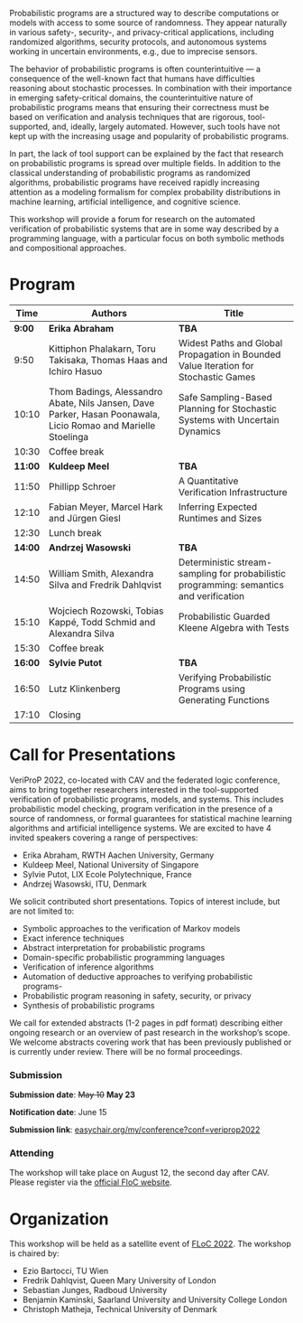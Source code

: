Probabilistic programs are a structured way to describe computations or models with access to some source of randomness. They appear naturally in various safety-, security-, and privacy-critical applications, including randomized algorithms, security protocols, and autonomous systems working in uncertain environments, e.g., due to imprecise sensors. 

The behavior of probabilistic programs is often counterintuitive — a consequence of the well-known fact that humans have difficulties reasoning about stochastic processes. In combination with their importance in emerging safety-critical domains, the counterintuitive nature of probabilistic programs means that ensuring their correctness must be based on verification and analysis techniques that are rigorous, tool-supported, and, ideally, largely automated. However, such tools have not kept up with the increasing usage and popularity of probabilistic programs.

In part, the lack of tool support can be explained by the fact that research on probabilistic programs is spread over multiple fields. In addition to the classical understanding of probabilistic programs as randomized algorithms, probabilistic programs have received rapidly increasing attention as a modeling formalism for complex probability distributions in machine learning, artificial intelligence, and cognitive science.

This workshop will provide a forum for research on the automated verification of probabilistic systems that are in some way described by a programming language, with a particular focus on both symbolic methods and compositional approaches.

# Program

| Time  | Authors                                                                                                       | Title                                                                                   |
|-------|---------------------------------------------------------------------------------------------------------------|-----------------------------------------------------------------------------------------|
| **9:00**  | **Erika Abraham**                                                                                                 | **TBA**                                                                                     |
| 9:50  | Kittiphon Phalakarn, Toru Takisaka, Thomas Haas and Ichiro Hasuo                                              | Widest Paths and Global Propagation in Bounded Value Iteration for Stochastic Games     |
| 10:10 | Thom Badings, Alessandro Abate, Nils Jansen, Dave Parker, Hasan Poonawala, Licio Romao and Marielle Stoelinga | Safe Sampling-Based Planning for Stochastic Systems with Uncertain Dynamics             |
| 10:30 | Coffee break                                                                                                  |                                                                                         |
| **11:00** | **Kuldeep Meel**                                                                                                  | **TBA**                                                                                     |
| 11:50 | Phillipp Schroer                                                                                              | A Quantitative Verification Infrastructure                                              |
| 12:10 | Fabian Meyer, Marcel Hark and Jürgen Giesl                                                                    | Inferring Expected Runtimes and Sizes                                                   |
| 12:30 | Lunch break                                                                                                   |                                                                                         |
| **14:00** | **Andrzej Wasowski**                                                                                              | **TBA**                                                                                     |
| 14:50 | William Smith, Alexandra Silva and Fredrik Dahlqvist                                                          | Deterministic stream-sampling for probabilistic programming: semantics and verification |
| 15:10 | Wojciech Rozowski, Tobias Kappé, Todd Schmid and Alexandra Silva                                              | Probabilistic Guarded Kleene Algebra with Tests                                         |
| 15:30 | Coffee break                                                                                                  |                                                                                         |
| **16:00** | **Sylvie Putot**                                                                                                  | **TBA**                                                                                     |
| 16:50 | Lutz Klinkenberg                                                                                              | Verifying Probabilistic Programs using Generating Functions                             |
| 17:10 | Closing                                                                                                       |                                                                                         |

# Call for Presentations

VeriProP 2022, co-located with CAV and the federated logic conference, aims to bring together researchers interested in the tool-supported verification of probabilistic programs, models, and systems. This includes probabilistic model checking, program verification in the presence of a source of randomness, or formal guarantees for statistical machine learning algorithms and artificial intelligence systems. 
We are excited to have 4 invited speakers covering a range of perspectives:

- Erika Abraham, RWTH Aachen University, Germany
- Kuldeep Meel, National University of Singapore
- Sylvie Putot, LIX Ecole Polytechnique, France 
- Andrzej Wasowski, ITU, Denmark

We solicit contributed short presentations. Topics of interest include, but are not limited to:

- Symbolic approaches to the verification of Markov models
- Exact inference techniques
- Abstract interpretation for probabilistic programs
- Domain-specific probabilistic programming languages
- Verification of inference algorithms
- Automation of deductive approaches to verifying probabilistic programs-
- Probabilistic program reasoning in safety, security, or privacy
- Synthesis of probabilistic programs

We call for extended abstracts (1-2 pages in pdf format) describing either ongoing research or an overview of past research in the workshop’s scope. We welcome abstracts covering work that has been previously published or is currently under review. There will be no formal proceedings.


### Submission

**Submission date**: ~~May 10~~ **May 23**

**Notification date**: June 15

**Submission link**: [easychair.org/my/conference?conf=veriprop2022](https://easychair.org/my/conference?conf=veriprop2022)

### Attending

The workshop will take place on August 12, the second day after CAV. Please register via the [official FloC website](https://www.floc2022.org).

# Organization

This workshop will be held as a satellite event of [FLoC 2022](https://floc2022.org). The workshop is chaired by:

- Ezio Bartocci, TU Wien
- Fredrik Dahlqvist, Queen Mary University of London
- Sebastian Junges, Radboud University
- Benjamin Kaminski, Saarland University and University College London
- Christoph Matheja, Technical University of Denmark



